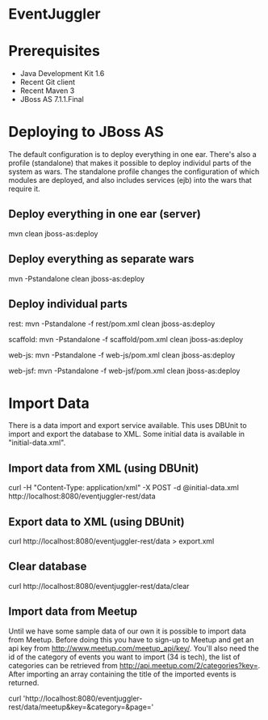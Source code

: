 EventJuggler
============


Prerequisites
=============

- Java Development Kit 1.6
- Recent Git client
- Recent Maven 3
- JBoss AS 7.1.1.Final


Deploying to JBoss AS
=====================

The default configuration is to deploy everything in one ear. There's also a profile (standalone)
that makes it possible to deploy individul parts of the system as wars. The standalone profile
changes the configuration of which modules are deployed, and also includes services (ejb) into the
wars that require it.


Deploy everything in one ear (server)
-------------------------------------

mvn clean jboss-as:deploy


Deploy everything as separate wars
----------------------------------

mvn -Pstandalone clean jboss-as:deploy


Deploy individual parts
-----------------------

rest:
mvn -Pstandalone -f rest/pom.xml clean jboss-as:deploy

scaffold:
mvn -Pstandalone -f scaffold/pom.xml clean jboss-as:deploy

web-js:
mvn -Pstandalone -f web-js/pom.xml clean jboss-as:deploy

web-jsf:
mvn -Pstandalone -f web-jsf/pom.xml clean jboss-as:deploy


Import Data
===========

There is a data import and export service available. This uses DBUnit to import and export the 
database to XML. Some initial data is available in "initial-data.xml".


Import data from XML (using DBUnit)
-----------------------------------

curl -H "Content-Type: application/xml" -X POST -d @initial-data.xml http://localhost:8080/eventjuggler-rest/data


Export data to XML (using DBUnit)
---------------------------------

curl http://localhost:8080/eventjuggler-rest/data > export.xml


Clear database
--------------

curl http://localhost:8080/eventjuggler-rest/data/clear


Import data from Meetup
-----------------------

Until we have some sample data of our own it is possible to import data from Meetup. Before doing
this you have to sign-up to Meetup and get an api key from http://www.meetup.com/meetup_api/key/. 
You'll also need the id of the category of events you want to import (34 is tech), the list of
categories can be retrieved from http://api.meetup.com/2/categories?key=<api key>. After importing
an array containing the title of the imported events is returned. 

curl 'http://localhost:8080/eventjuggler-rest/data/meetup&key=<api key>&category=<category>&page=<number of events>'
